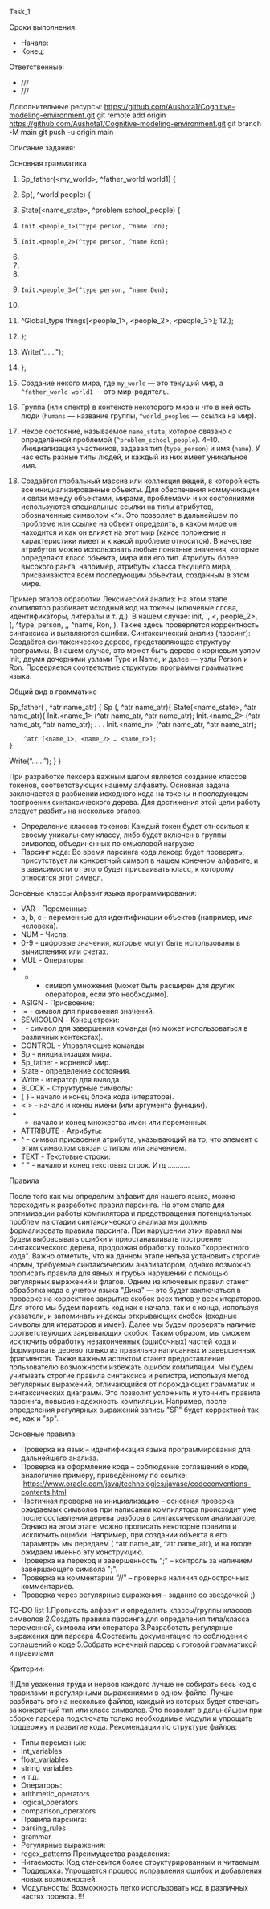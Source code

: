Task_1

Сроки выполнения:
- Начало: 
- Конец: 

Ответственные:
- ///
- ///


Дополнительные ресурсы:
https://github.com/Aushota1/Cognitive-modeling-environment.git
git remote add origin https://github.com/Aushota1/Cognitive-modeling-environment.git
git branch -M main
git push -u origin main


Описание задания:

Основная грамматика

1. Sp_father(<my_world>, ^father_world world1) {
2. Sp(<humans>, ^world people) {
3. State(<name_state>, ^problem school_people) {
4.     Init.<people_1>(^type person, ^name Jon);
5.     Init.<people_2>(^type person, ^name Ron);
6.
7.
8.
9.     Init.<people_3>(^type person, ^name Den);
10.
11.  ^Global_type things[<people_1>, <people_2>, <people_3>];
12.};
12. };
13. Write("......");
14. };


1. Создание некого мира, где `my_world` — это текущий мир, а `^father_world world1` — это мир-родитель.
2. Группа (или спектр) в контексте некоторого мира и что в ней есть люди (`humans` — название группы, `^world_peoples` — ссылка на мир).
3. Некое состояние, называемое `name_state`, которое связано с определённой проблемой (`^problem_school_people`).
4–10. Инициализация участников, задавая тип (`type_person`) и имя (`name`). У нас есть разные типы людей, и каждый из них имеет уникальное имя.
11. Создаётся глобальный массив или коллекция вещей, в которой есть все инициализированные объекты.
Для обеспечения коммуникации и связи между объектами, мирами, проблемами и их состояниями используются специальные ссылки на типы атрибутов, обозначенные символом «^». Это позволяет в дальнейшем по проблеме или ссылке на объект определить, в каком мире он находится и как он влияет на этот мир (какое положение и характеристики имеет и к какой проблеме относится).
В качестве атрибутов можно использовать любые понятные значения, которые определяют класс объекта, мира или его тип. Атрибуты более высокого ранга, например, атрибуты класса текущего мира, присваиваются всем последующим объектам, созданным в этом мире.


Пример этапов обработки 
Лексический анализ:
На этом этапе компилятор разбивает исходный код на токены (ключевые слова, идентификаторы, литералы и т. д.). В нашем случае: init, ., <, people_2>, (, ^type, person, ,, ^name, Ron, ).
Также здесь проверяется корректность синтаксиса и выявляются ошибки.
Синтаксический анализ (парсинг):
Создаётся синтаксическое дерево, представляющее структуру программы. В нашем случае, это может быть дерево с корневым узлом Init, двумя дочерними узлами Type и Name, и далее — узлы Person и Ron.
Проверяется соответствие структуры программы грамматике языка.

Общий вид в грамматике 

Sp_father( <name>, ^atr name_atr) {
Sp (<name>, ^atr name_atr){
	State(<name_state>, ^atr name_atr){
		Init.<name_1> (^atr name_atr, ^atr name_atr);
                 Init.<name_2> (^atr name_atr, ^atr name_atr);
		.
		.
		.
                 Init.<name_n> (^atr name_atr, ^atr name_atr);

		^atr [<name_1>, <name_2> … <name_n>];
	}
Write(“……”);
}
}

При разработке лексера важным шагом является создание классов токенов, соответствующих нашему алфавиту. Основная задача заключается в разбиении исходного кода на токены и последующем построении синтаксического дерева. Для достижения этой цели работу следует разбить на несколько этапов.
- Определение классов токенов:
Каждый токен будет относиться к своему уникальному классу, либо будет включен в группы символов, объединенных по смысловой нагрузке
- Парсинг кода:
Во время парсинга кода лексер будет проверять, присутствует ли конкретный символ в нашем конечном алфавите, и в зависимости от этого будет присваивать класс, к которому относится этот символ.

Основные классы 
Алфавит языка программирования:
- VAR - Переменные:
- a, b, c - переменные для идентификации объектов (например, имя человека).
- NUM - Числа:
- 0-9 - цифровые значения, которые могут быть использованы в вычислениях или счетах.
- MUL - Операторы:
- - - символ умножения (может быть расширен для других операторов, если это необходимо).
- ASIGN - Присвоение:
- := - символ для присвоения значений.
- SEMICOLON - Конец строки:
- ; - символ для завершения команды (но может использоваться в различных контекстах).
- CONTROL - Управляющие команды:
- Sp - инициализация мира.
- Sp_father - корневой мир.
- State - определение состояния.
- Write - итератор для вывода.
- BLOCK - Структурные символы:
- { } - начало и конец блока кода (итератора).
- < > - начало и конец имени (или аргумента функции).
- - начало и конец множества имен или переменных.
- ATTRIBUTE - Атрибуты:
- ^ - символ присвоения атрибута, указывающий на то, что элемент с этим символом связан с типом или значением.
- TEXT - Текстовые строки:
- " " - начало и конец текстовых строк. Итд ........... 

Правила 

После того как мы определим алфавит для нашего языка, можно переходить к разработке правил парсинга. На этом этапе для оптимизации работы компилятора и предотвращения потенциальных проблем на стадии синтаксического анализа мы должны формализовать правила парсинга. При нарушении этих правил мы будем выбрасывать ошибки и приостанавливать построение синтаксического дерева, продолжая обработку только "корректного кода".
Важно отметить, что на данном этапе нельзя установить строгие нормы, требуемые синтаксическим анализатором, однако возможно прописать правила для явных и грубых нарушений с помощью регулярных выражений и флагов.
Одним из ключевых правил станет обработка кода с учетом языка "Дика" — это будет заключаться в проверке на корректное закрытие скобок всех типов у всех итераторов. Для этого мы будем парсить код как с начала, так и с конца, используя указатели, и запоминать индексы открывающих скобок (входные символы для итераторов и имен). Далее мы будем проверять наличие соответствующих закрывающих скобок. Таким образом, мы сможем исключить обработку незаконченных (ошибочных) частей кода и формировать дерево только из правильно написанных и завершенных фрагментов.
Также важным аспектом станет предоставление пользователю возможности избежать ошибок компиляции. Мы будем учитывать строгие правила синтаксиса и регистра, используя метод регулярных выражений, отличающийся от порождающих грамматик и синтаксических диаграмм. Это позволит усложнить и уточнить правила парсинга, повысив надежность компиляции.
Например, после определения регулярных выражений запись "SP" будет корректной так же, как и "sp".



Основные правила:
- Проверка на язык – идентификация языка программирования для дальнейшего анализа.
- Проверка на оформление кода – соблюдение соглашений о коде, аналогично примеру, приведённому по ссылке: .https://www.oracle.com/java/technologies/javase/codeconventions-contents.html
- Частичная проверка на инициализацию – основная проверка ожидаемых символов при написании компилятора происходит уже после составления дерева разбора в синтаксическом анализаторе. Однако на этом этапе можно прописать некоторые правила и исключить ошибки. Например, при создании объекта в его параметры мы передаем ( ^atr name_atr, ^atr name_atr), и на входе ожидаем именно эту конструкцию.
- Проверка на переход и завершенность “;” – контроль за наличием завершающего символа ";".
- Проверка на комментарии “//” – проверка наличия однострочных комментариев.
- Проверка через регулярные выражения – задание со звездочкой ;)

TO-DO list 
1.Прописать алфавит и определить классы/группы классов символов
2.Создать правила парсинга для определения типа/класса переменной, символа или оператора 
3.Разработать регулярные выражения для парсера
4.Составить документацию по соблюдению соглашений о коде
5.Собрать конечный парсер с готовой грамматикой и правилами

Критерии:

!!!Для уважения труда и нервов каждого лучше не собирать весь код с правилами и регулярными выражениями в одном файле. Лучше разбивать это на несколько файлов, каждый из которых будет отвечать за конкретный тип или класс символов. Это позволит в дальнейшем при сборке парсера подключать только необходимые модули и упрощать поддержку и развитие кода.
Рекомендации по структуре файлов:
- Типы переменных:
- int_variables
- float_variables
- string_variables
- и т.д.
- Операторы:
- arithmetic_operators
- logical_operators
- comparison_operators
- Правила парсинга:
- parsing_rules
- grammar
- Регулярные выражения:
- regex_patterns
Преимущества разделения:
- Читаемость: Код становится более структурированным и читаемым.
- Поддержка: Упрощается процесс исправления ошибок и добавления новых возможностей.
- Модульность: Возможность легко использовать код в различных частях проекта.
!!!


